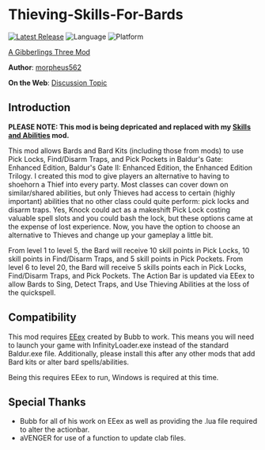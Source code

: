 # Thieving-Skills-For-Bards

[![Latest Release](https://img.shields.io/github/v/release/gibberlings3/Thieving-Skills-For-Bards?include_prereleases)](https://github.com/Gibberlings3/Thieving-Skills-For-Bards/releases/latest)
![Language](https://img.shields.io/static/v1?label=language&message=english%20%7C%20french&color=informational)
![Platform](https://img.shields.io/static/v1?label=platform&message=windows&color=informational)

[A Gibberlings Three Mod](https://www.gibberlings3.net/)

**Author**: [morpheus562](https://www.gibberlings3.net/profile/11591-morpheus562/)

**On the Web**: [Discussion Topic](https://www.gibberlings3.net/forums/topic/33661-thieving-skills-for-bards/)

## Introduction

**PLEASE NOTE: This mod is being depricated and replaced with my [Skills and Abilities](https://github.com/Gibberlings3/Skills-and-Abilities) mod.**

This mod allows Bards and Bard Kits (including those from mods) to use Pick Locks, Find/Disarm Traps, and Pick Pockets in Baldur's Gate: Enhanced Edition, Baldur's Gate II: Enhanced Edition, the Enhanced Edition Trilogy. I created this mod to give players an alternative to having to shoehorn a Thief into every party. Most classes can cover down on similar/shared abilities, but only Thieves had access to certain (highly important) abilities that no other class could quite perform: pick locks and disarm traps. Yes, Knock could act as a makeshift Pick Lock costing valuable spell slots and you could bash the lock, but these options came at the expense of lost experience. Now, you have the option to choose an alternative to Thieves and change up your gameplay a little bit. 

From level 1 to level 5, the Bard will receive 10 skill points in Pick Locks, 10 skill points in Find/Disarm Traps, and 5 skill points in Pick Pockets. From level 6 to level 20, the Bard will receive 5 skills points each in Pick Locks, Find/Disarm Traps, and Pick Pockets. The Action Bar is updated via EEex to allow Bards to Sing, Detect Traps, and Use Thieving Abilities at the loss of the quickspell.

## Compatibility
This mod requires [EEex](https://github.com/Bubb13/EEex/releases/latest) created by Bubb to work. This means you will need to launch your game with InfinityLoader.exe instead of the standard Baldur.exe file. Additionally, please install this after any other mods that add Bard kits or alter bard spells/abilities. 

Being this requires EEex to run, Windows is required at this time.

## Special Thanks

- Bubb for all of his work on EEex as well as providing the .lua file required to alter the actionbar.
- aVENGER for use of a function to update clab files.
